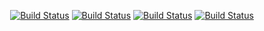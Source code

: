 <p align="center">
<a href="https://travis-ci.org/VeronicaAxelsson/mvc-projekt"><img src="https://travis-ci.org/VeronicaAxelsson/mvc-projekt.svg" alt="Build Status"></a>
<a href="https://scrutinizer-ci.com/g/VeronicaAxelsson/mvc-projekt/?branch=master"><img src="https://scrutinizer-ci.com/g/VeronicaAxelsson/mvc-projekt/badges/quality-score.png?b=main" alt="Build Status"></a>
<a href="https://scrutinizer-ci.com/g/VeronicaAxelsson/mvc-projekt/?branch=master""><img src="https://scrutinizer-ci.com/g/VeronicaAxelsson/mvc-projekt/badges/build.png?b=main" alt="Build Status"></a>
<a href="https://scrutinizer-ci.com/g/VeronicaAxelsson/mvc-projekt/?branch=master"><img src="https://scrutinizer-ci.com/g/VeronicaAxelsson/mvc-projekt/badges/coverage.png?b=main" alt="Build Status"></a>
